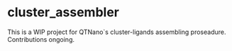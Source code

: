 # cluster_assembler

This is a WIP project for QTNano`s cluster-ligands assembling proseadure. Contributions ongoing.
